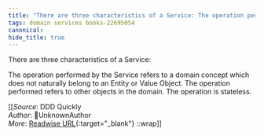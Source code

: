 ```yaml
---
title: "There are three characteristics of a Service: The operation performed ..."
tags: domain services books-22695054
canonical: 
hide_title: true
---
```


There are three characteristics of a Service:

The operation performed by the Service refers to a domain concept which does not naturally belong to an Entity or Value Object.
The operation performed refers to other objects in the domain.
The operation is stateless.


[[_Source_: DDD Quickly<br>
_Author_: UnknownAuthor<br>
_More_: [Readwise URL](https://readwise.io/open/446271387){:target="_blank"}
::wrap]]
